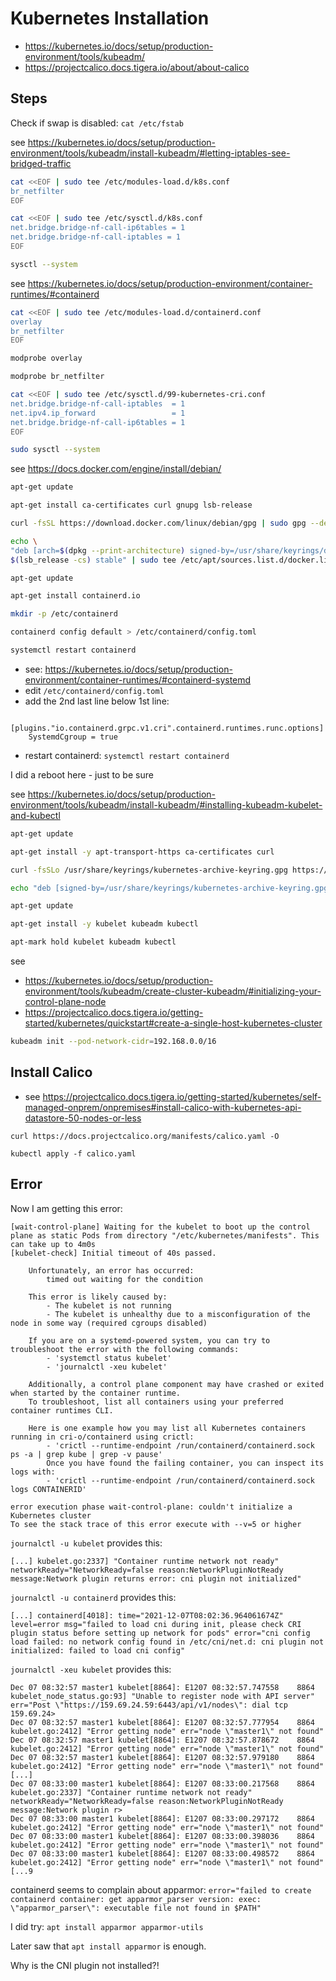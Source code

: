 # Kubernetes Installation
- https://kubernetes.io/docs/setup/production-environment/tools/kubeadm/
- https://projectcalico.docs.tigera.io/about/about-calico

## Steps
Check if swap is disabled: `cat /etc/fstab`

see https://kubernetes.io/docs/setup/production-environment/tools/kubeadm/install-kubeadm/#letting-iptables-see-bridged-traffic
```bash
cat <<EOF | sudo tee /etc/modules-load.d/k8s.conf
br_netfilter
EOF

cat <<EOF | sudo tee /etc/sysctl.d/k8s.conf
net.bridge.bridge-nf-call-ip6tables = 1
net.bridge.bridge-nf-call-iptables = 1
EOF

sysctl --system
```

see https://kubernetes.io/docs/setup/production-environment/container-runtimes/#containerd
```bash
cat <<EOF | sudo tee /etc/modules-load.d/containerd.conf
overlay
br_netfilter
EOF

modprobe overlay

modprobe br_netfilter

cat <<EOF | sudo tee /etc/sysctl.d/99-kubernetes-cri.conf
net.bridge.bridge-nf-call-iptables  = 1
net.ipv4.ip_forward                 = 1
net.bridge.bridge-nf-call-ip6tables = 1
EOF

sudo sysctl --system
```

see https://docs.docker.com/engine/install/debian/
```bash
apt-get update

apt-get install ca-certificates curl gnupg lsb-release

curl -fsSL https://download.docker.com/linux/debian/gpg | sudo gpg --dearmor -o /usr/share/keyrings/docker-archive-keyring.gpg

echo \
"deb [arch=$(dpkg --print-architecture) signed-by=/usr/share/keyrings/docker-archive-keyring.gpg] https://download.docker.com/linux/debian \
$(lsb_release -cs) stable" | sudo tee /etc/apt/sources.list.d/docker.list > /dev/null

apt-get update

apt-get install containerd.io

mkdir -p /etc/containerd

containerd config default > /etc/containerd/config.toml

systemctl restart containerd
```

- see: https://kubernetes.io/docs/setup/production-environment/container-runtimes/#containerd-systemd
- edit `/etc/containerd/config.toml`
- add the 2nd last line below 1st line:

```text
  [plugins."io.containerd.grpc.v1.cri".containerd.runtimes.runc.options]
    SystemdCgroup = true
```

- restart containerd: `systemctl restart containerd`

I did a reboot here - just to be sure

see https://kubernetes.io/docs/setup/production-environment/tools/kubeadm/install-kubeadm/#installing-kubeadm-kubelet-and-kubectl
```bash
apt-get update

apt-get install -y apt-transport-https ca-certificates curl

curl -fsSLo /usr/share/keyrings/kubernetes-archive-keyring.gpg https://packages.cloud.google.com/apt/doc/apt-key.gpg

echo "deb [signed-by=/usr/share/keyrings/kubernetes-archive-keyring.gpg] https://apt.kubernetes.io/ kubernetes-xenial main" | sudo tee /etc/apt/sources.list.d/kubernetes.list

apt-get update

apt-get install -y kubelet kubeadm kubectl

apt-mark hold kubelet kubeadm kubectl
```

see 
- https://kubernetes.io/docs/setup/production-environment/tools/kubeadm/create-cluster-kubeadm/#initializing-your-control-plane-node
- https://projectcalico.docs.tigera.io/getting-started/kubernetes/quickstart#create-a-single-host-kubernetes-cluster
```bash
kubeadm init --pod-network-cidr=192.168.0.0/16
```

## Install Calico
- see https://projectcalico.docs.tigera.io/getting-started/kubernetes/self-managed-onprem/onpremises#install-calico-with-kubernetes-api-datastore-50-nodes-or-less

```text
curl https://docs.projectcalico.org/manifests/calico.yaml -O

kubectl apply -f calico.yaml
```

## Error
Now I am getting this error:
```text
[wait-control-plane] Waiting for the kubelet to boot up the control plane as static Pods from directory "/etc/kubernetes/manifests". This can take up to 4m0s
[kubelet-check] Initial timeout of 40s passed.

	Unfortunately, an error has occurred:
		timed out waiting for the condition

	This error is likely caused by:
		- The kubelet is not running
		- The kubelet is unhealthy due to a misconfiguration of the node in some way (required cgroups disabled)

	If you are on a systemd-powered system, you can try to troubleshoot the error with the following commands:
		- 'systemctl status kubelet'
		- 'journalctl -xeu kubelet'

	Additionally, a control plane component may have crashed or exited when started by the container runtime.
	To troubleshoot, list all containers using your preferred container runtimes CLI.

	Here is one example how you may list all Kubernetes containers running in cri-o/containerd using crictl:
		- 'crictl --runtime-endpoint /run/containerd/containerd.sock ps -a | grep kube | grep -v pause'
		Once you have found the failing container, you can inspect its logs with:
		- 'crictl --runtime-endpoint /run/containerd/containerd.sock logs CONTAINERID'

error execution phase wait-control-plane: couldn't initialize a Kubernetes cluster
To see the stack trace of this error execute with --v=5 or higher
```

`journalctl -u kubelet` provides this:
```text
[...] kubelet.go:2337] "Container runtime network not ready" networkReady="NetworkReady=false reason:NetworkPluginNotReady message:Network plugin returns error: cni plugin not initialized"
```

`journalctl -u containerd` provides this:
```text
[...] containerd[4018]: time="2021-12-07T08:02:36.964061674Z" level=error msg="failed to load cni during init, please check CRI plugin status before setting up network for pods" error="cni config load failed: no network config found in /etc/cni/net.d: cni plugin not initialized: failed to load cni config"
```

`journalctl -xeu kubelet` provides this:
```text
Dec 07 08:32:57 master1 kubelet[8864]: E1207 08:32:57.747558    8864 kubelet_node_status.go:93] "Unable to register node with API server" err="Post \"https://159.69.24.59:6443/api/v1/nodes\": dial tcp 159.69.24>
Dec 07 08:32:57 master1 kubelet[8864]: E1207 08:32:57.777954    8864 kubelet.go:2412] "Error getting node" err="node \"master1\" not found"
Dec 07 08:32:57 master1 kubelet[8864]: E1207 08:32:57.878672    8864 kubelet.go:2412] "Error getting node" err="node \"master1\" not found"
Dec 07 08:32:57 master1 kubelet[8864]: E1207 08:32:57.979180    8864 kubelet.go:2412] "Error getting node" err="node \"master1\" not found"
[...]
Dec 07 08:33:00 master1 kubelet[8864]: E1207 08:33:00.217568    8864 kubelet.go:2337] "Container runtime network not ready" networkReady="NetworkReady=false reason:NetworkPluginNotReady message:Network plugin r>
Dec 07 08:33:00 master1 kubelet[8864]: E1207 08:33:00.297172    8864 kubelet.go:2412] "Error getting node" err="node \"master1\" not found"
Dec 07 08:33:00 master1 kubelet[8864]: E1207 08:33:00.398036    8864 kubelet.go:2412] "Error getting node" err="node \"master1\" not found"
Dec 07 08:33:00 master1 kubelet[8864]: E1207 08:33:00.498572    8864 kubelet.go:2412] "Error getting node" err="node \"master1\" not found"
[...9
```

containerd seems to complain about apparmor: `error="failed to create containerd container: get apparmor_parser version: exec: \"apparmor_parser\": executable file not found in $PATH"`

I did try: `apt install apparmor apparmor-utils`

Later saw that `apt install apparmor` is enough.

Why is the CNI plugin not installed?!
